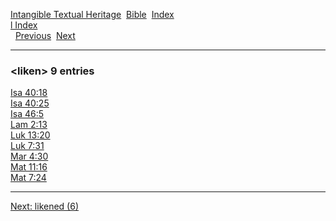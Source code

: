[Intangible Textual Heritage](../../index)  [Bible](../index) 
[Index](index)   
[l Index](_l_)  
  [Previous](c06813)  [Next](c06815) 

------------------------------------------------------------------------

### &lt;liken&gt; 9 entries

[Isa 40:18](../kjv/isa040.htm#018)  
[Isa 40:25](../kjv/isa040.htm#025)  
[Isa 46:5](../kjv/isa046.htm#005)  
[Lam 2:13](../kjv/lam002.htm#013)  
[Luk 13:20](../kjv/luk013.htm#020)  
[Luk 7:31](../kjv/luk007.htm#031)  
[Mar 4:30](../kjv/mar004.htm#030)  
[Mat 11:16](../kjv/mat011.htm#016)  
[Mat 7:24](../kjv/mat007.htm#024)  

------------------------------------------------------------------------

[Next: likened (6)](c06815)
